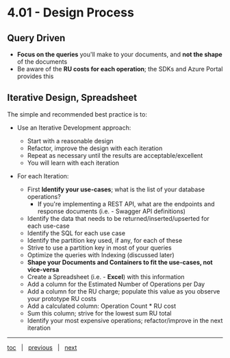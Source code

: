 # 4.01 - Design Process


## Query Driven

- **Focus on the queries** you'll make to your documents, and **not the shape** of the documents
- Be aware of the **RU costs for each operation**; the SDKs and Azure Portal provides this

## Iterative Design, Spreadsheet

The simple and recommended best practice is to:

- Use an Iterative Development approach:
  - Start with a reasonable design
  - Refactor, improve the design with each iteration
  - Repeat as necessary until the results are acceptable/excellent
  - You will learn with each iteration

- For each Iteration: 
  - First **Identify your use-cases**; what is the list of your database operations?
    - If you're implementing a REST API, what are the endpoints and response documents (i.e. - Swagger API definitions)
  - Identify the data that needs to be returned/inserted/upserted for each use-case
  - Identify the SQL for each use case 
  - Identify the partition key used, if any, for each of these
  - Strive to use a partition key in most of your queries
  - Optimize the queries with Indexing (discussed later)
  - **Shape your Documents and Containers to fit the use-cases, not vice-versa**
  - Create a Spreadsheet (i.e. - **Excel**) with this information
  - Add a column for the Estimated Number of Operations per Day
  - Add a column for the RU charge; populate this value as you observe your prototype RU costs 
  - Add a calculated column: Operation Count * RU cost
  - Sum this column; strive for the lowest sum RU total
  - Identify your most expensive operations; refactor/improve in the next iteration


---

[toc](0_table_of_contents.md) &nbsp; |  &nbsp; [previous](0_table_of_contents.md) &nbsp; | &nbsp; [next](4_02_design_considerations.md) &nbsp;
